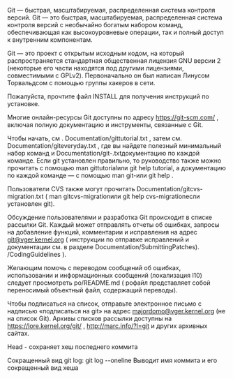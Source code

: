 Git — быстрая, масштабируемая, распределенная система контроля версий.
Git — это быстрая, масштабируемая, распределенная система контроля версий с необычайно богатым набором команд, обеспечивающая как высокоуровневые операции, так и полный доступ к внутренним компонентам.

Git — это проект с открытым исходным кодом, на который распространяется стандартная общественная лицензия GNU версии 2 (некоторые его части находятся под другими лицензиями, совместимыми с GPLv2). Первоначально он был написан Линусом Торвальдсом с помощью группы хакеров в сети.

Пожалуйста, прочтите файл INSTALL для получения инструкций по установке.

Многие онлайн-ресурсы Git доступны по адресу https://git-scm.com/ , включая полную документацию и инструменты, связанные с Git.

Чтобы начать, см . Documentation/gittutorial.txt , затем см. Documentation/giteveryday.txt , где вы найдете полезный минимальный набор команд и Documentation/git-<commandname>.txtдокументацию по каждой команде. Если git установлен правильно, то руководство также можно прочитать с помощью man gittutorialили git help tutorial, а документацию по каждой команде — с помощью man git-<commandname>или git help <commandname>.

Пользователи CVS также могут прочитать Documentation/gitcvs-migration.txt ( man gitcvs-migrationили git help cvs-migrationесли установлен git).

Обсуждение пользователями и разработка Git происходит в списке рассылки Git. Каждый может отправлять отчеты об ошибках, запросы на добавление функций, комментарии и исправления на адрес git@vger.kernel.org ( инструкции по отправке исправлений и документации см. в разделе Documentation/SubmittingPatches). /CodingGuidelines ).

Желающим помочь с переводом сообщений об ошибках, использовании и информационных сообщений (локализация l10) следует просмотреть po/README.md ( poфайл представляет собой переносимый объектный файл, содержащий переводы).

Чтобы подписаться на список, отправьте электронное письмо с надписью «подписаться на git» на адрес majordomo@vger.kernel.org (не на список Git). Архивы списков рассылки доступны на https://lore.kernel.org/git/ , http://marc.info/?l=git и других архивных сайтах.





Head - сохраняет хеш последнего коммита



Сокращенный вид git log:
git log --oneline
Выводит имя коммита и его сокращенный вид хеша